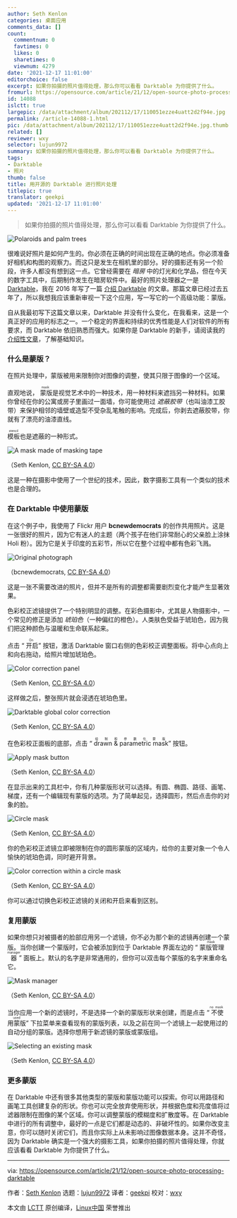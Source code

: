 ```yaml
---
author: Seth Kenlon
categories: 桌面应用
comments_data: []
count:
  commentnum: 0
  favtimes: 0
  likes: 0
  sharetimes: 0
  viewnum: 4279
date: '2021-12-17 11:01:00'
editorchoice: false
excerpt: 如果你拍摄的照片值得处理，那么你可以看看 Darktable 为你提供了什么。
fromurl: https://opensource.com/article/21/12/open-source-photo-processing-darktable
id: 14088
islctt: true
largepic: /data/attachment/album/202112/17/110051ezze4uatt2d2f94e.jpg
permalink: /article-14088-1.html
pic: /data/attachment/album/202112/17/110051ezze4uatt2d2f94e.jpg.thumb.jpg
related: []
reviewer: wxy
selector: lujun9972
summary: 如果你拍摄的照片值得处理，那么你可以看看 Darktable 为你提供了什么。
tags:
- Darktable
- 照片
thumb: false
title: 用开源的 Darktable 进行照片处理
titlepic: true
translator: geekpi
updated: '2021-12-17 11:01:00'
---
```



> 
> 如果你拍摄的照片值得处理，那么你可以看看 Darktable 为你提供了什么。
> 
> 
> 


![](/data/attachment/album/202112/17/110051ezze4uatt2d2f94e.jpg "Polaroids and palm trees")


很难说好照片是如何产生的。你必须在正确的时间出现在正确的地点。你必须准备好相机和构图的观察力。而这只是发生在相机里的部分。好的摄影还有另一个阶段，许多人都没有想到这一点。它曾经需要在 *暗房* 中的灯光和化学品，但在今天的数字工具中，后期制作发生在暗房软件中。最好的照片处理器之一是 [Darktable](https://www.darktable.org/)，我在 2016 年写了一篇 [介绍 Darktable](https://opensource.com/life/16/4/how-use-darktable-digital-darkroom) 的文章。那篇文章已经过去五年了，所以我想我应该重新审视一下这个应用，写一写它的一个高级功能：蒙版。


自从我最初写下这篇文章以来，Darktable 并没有什么变化，在我看来，这是一个真正好的应用的标志之一。一个稳定的界面和持续的优秀性能是人们对软件的所有要求，而 Darktable 依旧熟悉而强大。如果你是 Darktable 的新手，请阅读我的 [介绍性文章](https://opensource.com/life/16/4/how-use-darktable-digital-darkroom)，了解基础知识。


### 什么是蒙版？


在照片处理中，蒙版被用来限制你对图像的调整，使其只限于图像的一个区域。


直观地说，<ruby> 蒙版 <rt>  mask </rt></ruby> 是视觉艺术中的一种技术，用一种材料来遮挡另一种材料。如果你曾经在你的公寓或房子里画过一面墙，你可能使用过 *遮蔽胶带*（也叫油漆工胶带）来保护相邻的墙壁或造型不受杂乱笔触的影响。完成后，你剥去遮蔽胶带，你就有了漂亮的油漆直线。


<ruby> 模板 <rt>  stencil </rt></ruby>也是遮蔽的一种形式。


![A mask made of masking tape](/data/attachment/album/202112/17/110102my3f15bsgws85497.jpg "A mask made of masking tape")


（Seth Kenlon, [CC BY-SA 4.0](https://creativecommons.org/licenses/by-sa/4.0/)）


这是一种在摄影中使用了一个世纪的技术，因此，数字摄影工具有一个类似的技术也是合理的。


### 在 Darktable 中使用蒙版


在这个例子中，我使用了 Flickr 用户 **bcnewdemocrats** 的创作共用照片。这是一张很好的照片，因为它有迷人的主题（两个孩子在他们非常耐心的父亲脸上涂抹 Holi 粉）。因为它是关于印度的五彩节，所以它在整个过程中都有色彩飞溅。


![Original photograph](/data/attachment/album/202112/17/110103arrbekkadmd0p9m2.jpg "Original photograph")


（bcnewdemocrats, [CC BY-SA 4.0](https://creativecommons.org/licenses/by-sa/4.0/)）


这是一张不需要改进的照片，但并不是所有的调整都需要剧烈变化才能产生显著效果。


色彩校正滤镜提供了一个特别明显的调整。在彩色摄影中，尤其是人物摄影中，一个常见的修正是添加 *琥珀色*（一种偏红的橙色）。人类肤色受益于琥珀色，因为我们把这种颜色与温暖和生命联系起来。


点击 “<ruby> 开启 <rt>  On </rt></ruby>” 按钮，激活 Darktable 窗口右侧的色彩校正调整面板。将中心点向上和向右拖动，给照片增加琥珀色。


![Color correction panel](/data/attachment/album/202112/17/110104qpomzoxpppmqqgmf.jpg "Color correction panel")


（Seth Kenlon, [CC BY-SA 4.0](https://creativecommons.org/licenses/by-sa/4.0/)）


这样做之后，整张照片就会浸透在琥珀色里。


![Darktable global color correction](/data/attachment/album/202112/17/110104om14171p1w184wkw.jpg "Darktable global color correction")


（Seth Kenlon, [CC BY-SA 4.0](https://creativecommons.org/licenses/by-sa/4.0/)）


在色彩校正面板的底部，点击 “<ruby> drawn &amp; parametric mask <rt>  绘制和参数化蒙版 </rt></ruby>” 按钮。


![Apply mask button](/data/attachment/album/202112/17/110104keklk5qzltzenekf.jpg "Apply mask button")


（Seth Kenlon, [CC BY-SA 4.0](https://creativecommons.org/licenses/by-sa/4.0/)）


在显示出来的工具栏中，你有几种蒙版形状可以选择。有圆、椭圆、路径、画笔、梯度，还有一个编辑现有蒙版的选项。为了简单起见，选择圆形，然后点击你的对象的脸。


![Circle mask](/data/attachment/album/202112/17/110105g544541y5hynu4yr.jpg "Circle mask")


（Seth Kenlon, [CC BY-SA 4.0](https://creativecommons.org/licenses/by-sa/4.0/)）


你的色彩校正滤镜立即被限制在你的圆形蒙版的区域内，给你的主要对象一个令人愉快的琥珀色调，同时避开背景。


![Color correction within a circle mask](/data/attachment/album/202112/17/110105ctasttsjgunmssz1.jpg "Color correction within a circle mask")


（Seth Kenlon, [CC BY-SA 4.0](https://creativecommons.org/licenses/by-sa/4.0/)）


你可以通过切换色彩校正滤镜的关闭和开启来看到区别。


### 复用蒙版


如果你想只对被摄者的脸部应用另一个滤镜，你不必为那个新的滤镜再创建一个蒙版。当你创建一个蒙版时，它会被添加到位于 Darktable 界面左边的 “<ruby> 蒙版管理器 <rt>  mask manager </rt></ruby>” 面板上。默认的名字是非常通用的，但你可以双击每个蒙版的名字来重命名它。


![Mask manager](/data/attachment/album/202112/17/110105km9sil2ldmeo12uz.jpg "Mask manager")


（Seth Kenlon, [CC BY-SA 4.0](https://creativecommons.org/licenses/by-sa/4.0/)）


当你应用一个新的滤镜时，不是选择一个新的蒙版形状来创建，而是点击 “<ruby> 不使用蒙版 <rt>  no mask used </rt></ruby>” 下拉菜单来查看现有的蒙版列表，以及之前在同一个滤镜上一起使用过的自动分组的蒙版。选择你想用于新滤镜的蒙版或蒙版组。


![Selecting an existing mask](/data/attachment/album/202112/17/110105csqqaa1ktk1a4b7d.jpg "Selecting an existing mask")


（Seth Kenlon, [CC BY-SA 4.0](https://creativecommons.org/licenses/by-sa/4.0/)）


### 更多蒙版


在 Darktable 中还有很多其他类型的蒙版和蒙版功能可以探索。你可以用路径和画笔工具创建复杂的形状。你也可以完全放弃使用形状，并根据色度和亮度值将过滤器限制在图像的某个区域。你可以调整蒙版的模糊度和扩散度等。在 Darktable 中进行的所有调整中，最好的一点是它们都是动态的、非破坏性的。如果你改变主意，你可以随时关闭它们，而且你实际上从未影响过图像数据本身。这并不奇怪，因为 Darktable 确实是一个强大的摄影工具，如果你拍摄的照片值得处理，你就应该看看 Darktable 为你提供了什么。




---


via: <https://opensource.com/article/21/12/open-source-photo-processing-darktable>


作者：[Seth Kenlon](https://opensource.com/users/seth) 选题：[lujun9972](https://github.com/lujun9972) 译者：[geekpi](https://github.com/geekpi) 校对：[wxy](https://github.com/wxy)


本文由 [LCTT](https://github.com/LCTT/TranslateProject) 原创编译，[Linux中国](https://linux.cn/) 荣誉推出